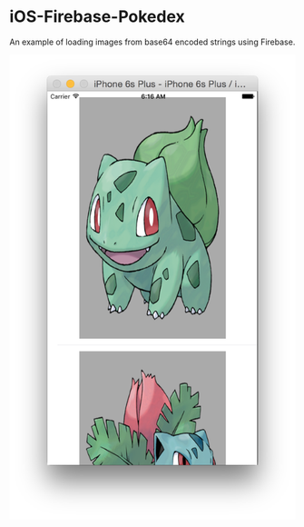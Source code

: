 # iOS-Firebase-Pokedex

An example of loading images from base64 encoded strings using Firebase.

![example](poke-snap.png)

